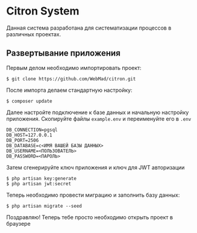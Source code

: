 # Citron System
Данная система разработана для систематизации процессов в различных проектах.
## Развертывание приложения
Первым делом необходимо импортировать проект: 

```
$ git clone https://github.com/WebMad/citron.git
```

После импорта делаем стандартную настройку:

```
$ composer update
```

Далее настройте подключение к базе данных и начальную настройку приложения. Cкопируйте файлы `example.env` и переименуйте его в `.env`

```
DB_CONNECTION=pgsql
DB_HOST=127.0.0.1
DB_PORT=2506
DB_DATABASE=c<ИМЯ ВАШЕЙ БАЗЫ ДАННЫХ>
DB_USERNAME=<ПОЛЬЗОВАТЕЛЬ>
DB_PASSWORD=<ПАРОЛЬ>
```

Затем сгенерируйте ключ приложения и ключ для JWT авторизации

```
$ php artisan key:generate
$ php artisan jwt:secret
```

Теперь необходимо провести миграцию и заполнить базу данных:

```
$ php artisan migrate --seed
```

Поздравляю! Теперь тебе просто необходимо открыть проект в браузере
